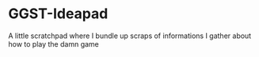 # GGST-Ideapad
A little scratchpad where I bundle up scraps of informations I gather about how to play the damn game
